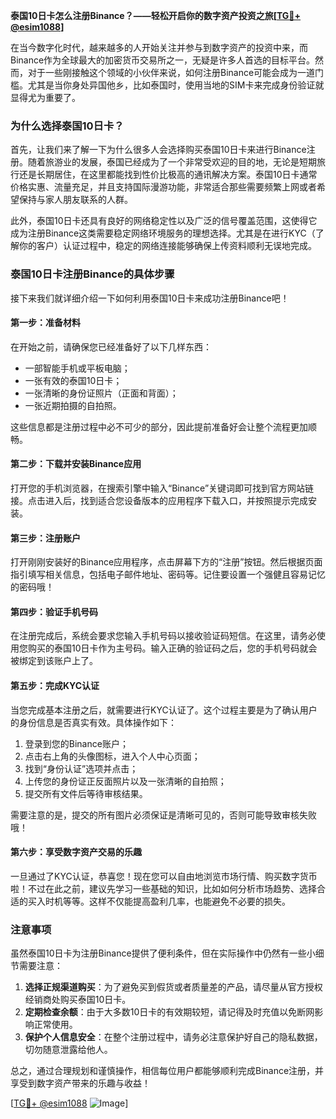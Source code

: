 **泰国10日卡怎么注册Binance？——轻松开启你的数字资产投资之旅[[TG💪+ @esim1088](https://t.me/s/esim1088)]**

在当今数字化时代，越来越多的人开始关注并参与到数字资产的投资中来，而Binance作为全球最大的加密货币交易所之一，无疑是许多人首选的目标平台。然而，对于一些刚接触这个领域的小伙伴来说，如何注册Binance可能会成为一道门槛。尤其是当你身处异国他乡，比如泰国时，使用当地的SIM卡来完成身份验证就显得尤为重要了。

### 为什么选择泰国10日卡？

首先，让我们来了解一下为什么很多人会选择购买泰国10日卡来进行Binance注册。随着旅游业的发展，泰国已经成为了一个非常受欢迎的目的地，无论是短期旅行还是长期居住，在这里都能找到性价比极高的通讯解决方案。泰国10日卡通常价格实惠、流量充足，并且支持国际漫游功能，非常适合那些需要频繁上网或者希望保持与家人朋友联系的人群。

此外，泰国10日卡还具有良好的网络稳定性以及广泛的信号覆盖范围，这使得它成为注册Binance这类需要稳定网络环境服务的理想选择。尤其是在进行KYC（了解你的客户）认证过程中，稳定的网络连接能够确保上传资料顺利无误地完成。

### 泰国10日卡注册Binance的具体步骤

接下来我们就详细介绍一下如何利用泰国10日卡来成功注册Binance吧！

#### 第一步：准备材料
在开始之前，请确保您已经准备好了以下几样东西：
- 一部智能手机或平板电脑；
- 一张有效的泰国10日卡；
- 一张清晰的身份证照片（正面和背面）；
- 一张近期拍摄的自拍照。

这些信息都是注册过程中必不可少的部分，因此提前准备好会让整个流程更加顺畅。

#### 第二步：下载并安装Binance应用
打开您的手机浏览器，在搜索引擎中输入“Binance”关键词即可找到官方网站链接。点击进入后，找到适合您设备版本的应用程序下载入口，并按照提示完成安装。

#### 第三步：注册账户
打开刚刚安装好的Binance应用程序，点击屏幕下方的“注册”按钮。然后根据页面指引填写相关信息，包括电子邮件地址、密码等。记住要设置一个强健且容易记忆的密码哦！

#### 第四步：验证手机号码
在注册完成后，系统会要求您输入手机号码以接收验证码短信。在这里，请务必使用您购买的泰国10日卡作为主号码。输入正确的验证码之后，您的手机号码就会被绑定到该账户上了。

#### 第五步：完成KYC认证
当您完成基本注册之后，就需要进行KYC认证了。这个过程主要是为了确认用户的身份信息是否真实有效。具体操作如下：

1. 登录到您的Binance账户；
2. 点击右上角的头像图标，进入个人中心页面；
3. 找到“身份认证”选项并点击；
4. 上传您的身份证正反面照片以及一张清晰的自拍照；
5. 提交所有文件后等待审核结果。

需要注意的是，提交的所有图片必须保证是清晰可见的，否则可能导致审核失败哦！

#### 第六步：享受数字资产交易的乐趣
一旦通过了KYC认证，恭喜您！现在您可以自由地浏览市场行情、购买数字货币啦！不过在此之前，建议先学习一些基础的知识，比如如何分析市场趋势、选择合适的买入时机等等。这样不仅能提高盈利几率，也能避免不必要的损失。

### 注意事项

虽然泰国10日卡为注册Binance提供了便利条件，但在实际操作中仍然有一些小细节需要注意：

1. **选择正规渠道购买**：为了避免买到假货或者质量差的产品，请尽量从官方授权经销商处购买泰国10日卡。
2. **定期检查余额**：由于大多数10日卡的有效期较短，请记得及时充值以免断网影响正常使用。
3. **保护个人信息安全**：在整个注册过程中，请务必注意保护好自己的隐私数据，切勿随意泄露给他人。

总之，通过合理规划和谨慎操作，相信每位用户都能够顺利完成Binance注册，并享受到数字资产带来的乐趣与收益！

[[TG💪+ @esim1088](https://t.me/s/esim1088) ![Image](https://i.postimg.cc/4NQfJmqS/Snipaste-2025-05-13-00-14-12.png)]
